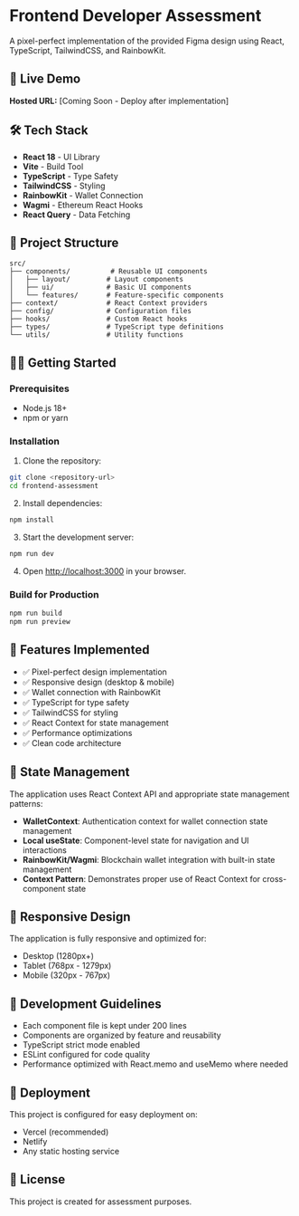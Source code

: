# Frontend Developer Assessment

A pixel-perfect implementation of the provided Figma design using React, TypeScript, TailwindCSS, and RainbowKit.

## 🚀 Live Demo

**Hosted URL:** [Coming Soon - Deploy after implementation]

## 🛠️ Tech Stack

- **React 18** - UI Library
- **Vite** - Build Tool
- **TypeScript** - Type Safety
- **TailwindCSS** - Styling
- **RainbowKit** - Wallet Connection
- **Wagmi** - Ethereum React Hooks
- **React Query** - Data Fetching

## 📁 Project Structure

```
src/
├── components/          # Reusable UI components
│   ├── layout/         # Layout components
│   ├── ui/             # Basic UI components
│   └── features/       # Feature-specific components
├── context/            # React Context providers
├── config/             # Configuration files
├── hooks/              # Custom React hooks
├── types/              # TypeScript type definitions
└── utils/              # Utility functions
```

## 🏃‍♂️ Getting Started

### Prerequisites

- Node.js 18+
- npm or yarn

### Installation

1. Clone the repository:

```bash
git clone <repository-url>
cd frontend-assessment
```

2. Install dependencies:

```bash
npm install
```

3. Start the development server:

```bash
npm run dev
```

4. Open [http://localhost:3000](http://localhost:3000) in your browser.

### Build for Production

```bash
npm run build
npm run preview
```

## 🎯 Features Implemented

- ✅ Pixel-perfect design implementation
- ✅ Responsive design (desktop & mobile)
- ✅ Wallet connection with RainbowKit
- ✅ TypeScript for type safety
- ✅ TailwindCSS for styling
- ✅ React Context for state management
- ✅ Performance optimizations
- ✅ Clean code architecture

## 🧪 State Management

The application uses React Context API and appropriate state management patterns:

- **WalletContext**: Authentication context for wallet connection state management
- **Local useState**: Component-level state for navigation and UI interactions
- **RainbowKit/Wagmi**: Blockchain wallet integration with built-in state management
- **Context Pattern**: Demonstrates proper use of React Context for cross-component state

## 📱 Responsive Design

The application is fully responsive and optimized for:

- Desktop (1280px+)
- Tablet (768px - 1279px)
- Mobile (320px - 767px)

## 🔧 Development Guidelines

- Each component file is kept under 200 lines
- Components are organized by feature and reusability
- TypeScript strict mode enabled
- ESLint configured for code quality
- Performance optimized with React.memo and useMemo where needed

## 🚀 Deployment

This project is configured for easy deployment on:

- Vercel (recommended)
- Netlify
- Any static hosting service

## 📄 License

This project is created for assessment purposes.
